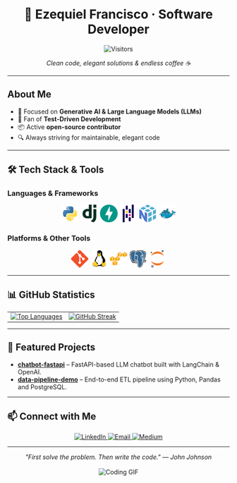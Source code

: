 <!-- =========================
         README – Ezequiel
========================= -->

<h1 align="center">🚀 Ezequiel Francisco&nbsp;· Software Developer</h1>
<p align="center">
  <img src="https://visitor-badge.laobi.icu/badge?page_id=EzequielFrancisco" alt="Visitors"/>
</p>
<p align="center"><em>Clean code, elegant solutions &amp; endless coffee ☕</em></p>

---

## About Me

- 🎯 Focused on **Generative AI &amp; Large Language Models (LLMs)**
- 🧪 Fan of **Test-Driven Development**
- 📦 Active **open-source contributor**
- 🔍 Always striving for maintainable, elegant code

---

## 🛠️ Tech Stack &amp; Tools  

### Languages &amp; Frameworks
<p align="center">
  <img src="https://raw.githubusercontent.com/devicons/devicon/master/icons/python/python-original.svg" height="40" alt="Python" />
  <img src="https://raw.githubusercontent.com/devicons/devicon/master/icons/django/django-plain.svg" height="40" alt="Django" />
  <img src="https://raw.githubusercontent.com/devicons/devicon/master/icons/fastapi/fastapi-original.svg" height="40" alt="FastAPI" />
  <img src="https://raw.githubusercontent.com/devicons/devicon/master/icons/pandas/pandas-original.svg" height="40" alt="Pandas" />
  <img src="https://raw.githubusercontent.com/devicons/devicon/master/icons/numpy/numpy-original.svg" height="40" alt="NumPy" />
  <img src="https://raw.githubusercontent.com/devicons/devicon/master/icons/docker/docker-original.svg" height="40" alt="Docker" />
</p>

### Platforms &amp; Other Tools
<p align="center">
  <img src="https://raw.githubusercontent.com/devicons/devicon/master/icons/git/git-original.svg" height="40" alt="Git" />
  <img src="https://raw.githubusercontent.com/devicons/devicon/master/icons/linux/linux-original.svg" height="40" alt="Linux" />
  <img src="https://raw.githubusercontent.com/devicons/devicon/master/icons/amazonwebservices/amazonwebservices-original.svg" height="40" alt="AWS" />
  <img src="https://raw.githubusercontent.com/devicons/devicon/master/icons/postgresql/postgresql-original.svg" height="40" alt="PostgreSQL" />
  <img src="https://raw.githubusercontent.com/devicons/devicon/master/icons/jupyter/jupyter-original.svg" height="40" alt="Jupyter" />
</p>

---

## 📊 GitHub Statistics
<table>
  <tr>
    <td>
      <a href="https://github.com/EzequielFrancisco">
        <img src="https://github-readme-stats.vercel.app/api/top-langs/?username=EzequielFrancisco&layout=compact&langs_count=6&theme=dracula&hide=html,css" alt="Top Languages" />
      </a>
    </td>
    <td>
      <a href="https://git.io/streak-stats">
        <img src="https://github-readme-streak-stats-eight.vercel.app?user=EzequielFrancisco&theme=dracula&date_format=j%20M%5B%20Y%5D" alt="GitHub Streak" />
      </a>
    </td>
  </tr>
</table>

---

## 📌 Featured Projects
- **[chatbot-fastapi](https://github.com/R0CKST4R-02/chatbot-fastapi)** – FastAPI-based LLM chatbot built with LangChain &amp; OpenAI.  
- **[data-pipeline-demo](https://github.com/R0CKST4R-02/data-pipeline-demo)** – End-to-end ETL pipeline using Python, Pandas and PostgreSQL.

---

## 📫 Connect with Me
<p align="center">
  <a href="https://www.linkedin.com/in/ezequiel-francisco-9b2a30326/" target="_blank" rel="noopener noreferrer">
    <img src="https://img.shields.io/badge/LinkedIn-0A66C2?style=for-the-badge&logo=linkedin&logoColor=white" alt="LinkedIn">
  </a>
  <a href="mailto:ezequiel.p.a.francisco@gmail.com">
    <img src="https://img.shields.io/badge/Email-D14836?style=for-the-badge&logo=gmail&logoColor=white" alt="Email">
  </a>
  <a href="https://medium.com/@ezequiel.p.a.francisco" target="_blank" rel="noopener noreferrer">
    <img src="https://img.shields.io/badge/Medium-12100E?style=for-the-badge&logo=medium&logoColor=white" alt="Medium">
  </a>
</p>

---

<p align="center">
  <em>"First solve the problem. Then write the code." — John&nbsp;Johnson</em><br/>
  <br/>
  <!-- Optional lightweight GIF -->
  <img src="https://raw.githubusercontent.com/R0CKST4R-02/R0CKST4R-02/main/assets/coding.gif" width="220" alt="Coding GIF"/>
</p>
